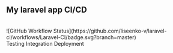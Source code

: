 ## My laravel app CI/CD
<br>
![GitHub Workflow Status](https://github.com/liseenko-v/laravel-ci/workflows/Laravel-CI/badge.svg?branch=master)
<br>
Testing
Integration
Deployment
